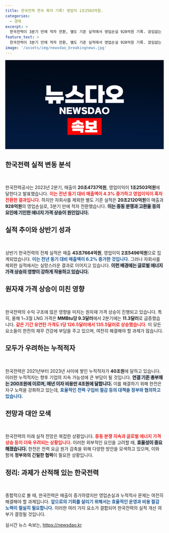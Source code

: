 ```yaml
---
title: 한국전력 연속 흑자 기록! 영업익 1조2503억원.
categories:
  - 경제
excerpt: >
  한국전력이 3분기 만에 적자 전환, 별도 기준 실적에서 영업손실 928억원 기록. 끊임없는 에너지 가격 상승으로 수익 구조가 악화되며, 누적적자는 여전히 40조원대. 전기요금 인하 방안 논의 필요!
feature_text: >
  한국전력이 3분기 만에 적자 전환, 별도 기준 실적에서 영업손실 928억원 기록. 끊임없는 에너지 가격 상승으로 수익 구조가 악화되며, 누적적자는 여전히 40조원대. 전기요금 인하 방안 논의 필요!
image: '/assets/img/newsdao_breakingnews.jpg'
---
```


<p><img src="/assets/img/newsdao_breakingnews.jpg" alt="koreaapp 속보" /></p>

<p><h2 data-ke-size="size26">한국전력 실적 변동 분석</h2><p data-ke-size="size16">&nbsp;</p> </p>

<p>한국전력공사는 2023년 2분기, 매출이 <b>20조4737억원</b>, 영업이익이 <b>1조2503억원</b>에 달한다고 발표했습니다. <b><span style="color: #ee2323;">이는 전년 동기 대비 매출액이 4.3% 증가하고 영업이익이 흑자 전환한 결과입니다.</span></b> 하지만 자회사를 제외한 별도 기준 실적은 <b>20조2120억원</b>의 매출과 <b>928억원</b>의 영업손실로, 3분기 만에 적자 전환했습니다. <b><span style="background-color: #21538527;">이는 중동 분쟁과 고환율 등의 요인에 기인한 에너지 가격 상승이 원인입니다.</span></b></p>

<p><h2 data-ke-size="size26">실적 추이와 상반기 성과</h2><p data-ke-size="size16">&nbsp;</p></p>

<p>상반기 한국전력의 전체 실적은 매출 <b>43조7664억원</b>, 영업이익 <b>2조5496억원</b>으로 집계되었습니다. <b><span style="color: #1a5490;">이는 전년 동기 대비 매출액이 6.2% 증가한 것입니다.</span></b> 그러나 자회사를 제외한 실적에서는 실망스러운 결과로 이어지고 있습니다. <b><span style="background-color: #21538527;">이런 배경에는 글로벌 에너지 가격 상승의 영향이 강하게 작용하고 있습니다.</span></b></p>

<p><h2 data-ke-size="size26">원자재 가격 상승이 미친 영향</h2><p data-ke-size="size16">&nbsp;</p></p>

<p>한국전력의 수익 구조에 많은 영향을 미치는 원자재 가격 상승이 진행되고 있습니다. 특히, 올해 1~3월 LNG 가격은 <b>MMBtu당 9.3달러</b>에서 2분기에는 <b>11.3달러</b>로 급증했습니다. <b><span style="color: #ee2323;">같은 기간 유연탄 가격도 t당 <b>126.5달러</b>에서 <b>135.5달러</b>로 상승했습니다.</span></b> 이 모든 요소들이 한전의 재무 건강에 부담을 주고 있으며, 여전히 해결해야 할 과제가 많습니다. </p>

<p><h2 data-ke-size="size26">모두가 우려하는 누적적자</h2><p data-ke-size="size16">&nbsp;</p></p>

<p>한국전력은 2021년부터 2023년 사이에 쌓인 누적적자가 <b>40조원</b>에 달하고 있습니다. 이러한 누적적자는 향후 기업의 지속 가능성에 큰 부담이 될 것입니다. <b><span style="background-color: #21538527;">연결 기준 총부채는 200조원에 이르며, 매년 이자 비용만 <b>4조원</b>에 달합니다.</span></b> 이를 해결하기 위해 한전은 자구 노력을 강화하고 있는데, <b><span style="color: #1a5490;">효율적인 전력 구입비 절감 등의 대책을 정부와 협의하고 있습니다.</span></b></p>

<p><h2 data-ke-size="size26">전망과 대안 모색</h2><p data-ke-size="size16">&nbsp;</p></p>

<p>한국전력의 미래 실적 전망은 복잡한 상황입니다. <b><span style="color: #ee2323;">중동 분쟁 지속과 글로벌 에너지 가격 상승 등이 더욱 우려되는 상황입니다.</span></b> 이러한 외부적인 요인을 고려할 때, <b><span style="background-color: #21538527;">효율성이 중요해졌습니다.</span></b> 한전은 전력 요금 원가 감축을 위해 다양한 방안을 모색하고 있으며, 이와 함께 <b>정부와의 긴밀한 협력</b>이 필요한 상황입니다.</p>

<p><h2 data-ke-size="size26">정리: 과제가 산적해 있는 한국전력</h2><p data-ke-size="size16">&nbsp;</p></p>

<p>종합적으로 볼 때, 한국전력은 매출이 증가하였지만 영업손실과 누적적사 문제는 여전히 해결해야 할 과제입니다. <b><span style="color: #1a5490;">앞으로의 기회를 살리기 위해서는 효율적인 운영과 비용 절감 노력이 절실히 필요합니다.</span></b> 이러한 여러 가지 요소가 결합되어 한국전력의 실적 개선 여부가 결정될 것입니다.</p>
실시간 뉴스 속보는, <a href="https://newsdao.kr" rel="dofollow">https://newsdao.kr</a>


